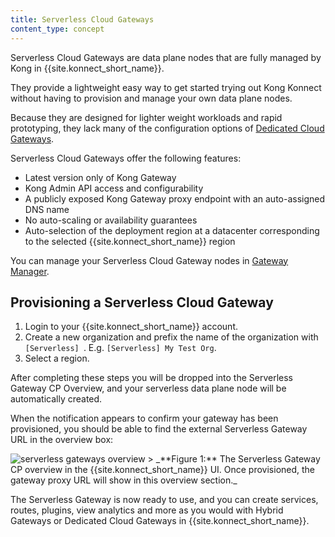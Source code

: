```yaml
---
title: Serverless Cloud Gateways
content_type: concept
---
```


Serverless Cloud Gateways are data plane nodes that are fully managed by Kong in {{site.konnect_short_name}}.
	
They provide a lightweight easy way to get started trying out Kong Konnect without having to provision and manage your own data plane nodes.

Because they are designed for lighter weight workloads and rapid prototyping, they lack many of the configuration options of [Dedicated Cloud Gateways](/konnect/gateway-manager/dedicated-cloud-gateways/). 

Serverless Cloud Gateways offer the following features:
* Latest version only of Kong Gateway
* Kong Admin API access and configurability
* A publicly exposed Kong Gateway proxy endpoint with an auto-assigned DNS name
* No auto-scaling or availability guarantees
* Auto-selection of the deployment region at a datacenter corresponding to the selected {{site.konnect_short_name}} region

You can manage your Serverless Cloud Gateway nodes in [Gateway Manager](https://cloud.konghq.com/gateway-manager/).


## Provisioning a Serverless Cloud Gateway

1. Login to your {{site.konnect_short_name}} account.
2. Create a new organization and prefix the name of the organization with `[Serverless] `. E.g. `[Serverless] My Test Org`.
3. Select a region.

After completing these steps you will be dropped into the Serverless Gateway CP Overview, and your serverless data plane node will be automatically created.

When the notification appears to confirm your gateway has been provisioned, you should be able to find the external Serverless Gateway URL in the overview box:

<img src="/assets/images/products/konnect/gateway-manager/serverless-gateways-overview.png" alt="serverless gateways overview" style="max-width: 800px;">
> _**Figure 1:** The Serverless Gateway CP overview in the {{site.konnect_short_name}} UI. Once provisioned, the gateway proxy URL will show in this overview section._

The Serverless Gateway is now ready to use, and you can create services, routes, plugins, view analytics and more as you would with Hybrid Gateways or Dedicated Cloud Gateways in {{site.konnect_short_name}}.